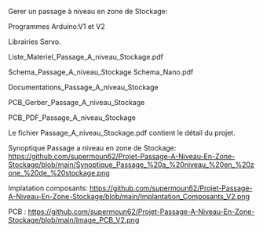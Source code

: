 Gerer un passage à niveau en zone de Stockage:

Programmes Arduino:V1 et V2

Librairies Servo.

Liste_Materiel_Passage_A_niveau_Stockage.pdf

Schema_Passage_A_niveau_Stockage Schema_Nano.pdf

Documentations_Passage_A_niveau_Stockage

PCB_Gerber_Passage_A_niveau_Stockage

PCB_PDF_Passage_A_niveau_Stockage

Le fichier Passage_A_niveau_Stockage.pdf contient le détail du projet.

Synoptique Passage a niveau en zone de Stockage: https://github.com/supermoun62/Projet-Passage-A-Niveau-En-Zone-Stockage/blob/main/Synoptique_Passage_%20a_%20niveau_%20en_%20zone_%20de_%20stockage.png

Implatation composants: https://github.com/supermoun62/Projet-Passage-A-Niveau-En-Zone-Stockage/blob/main/Implantation_Composants_V2.png

PCB : https://github.com/supermoun62/Projet-Passage-A-Niveau-En-Zone-Stockage/blob/main/Image_PCB_V2.png
